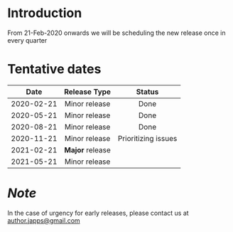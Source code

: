 Introduction
===
From 21-Feb-2020 onwards we will be scheduling the new release once in every quarter

Tentative dates
===
|Date           |Release Type       |      Status|
| ------------- |:-------------:|:-----:|
| 2020-02-21      | Minor release |Done|
| 2020-05-21      | Minor release |Done|
| 2020-08-21      | Minor release |Done|
| 2020-11-21      | Minor release |Prioritizing issues|
| 2021-02-21      | **Major** release | |
| 2021-05-21      | Minor release | |


_Note_
===
In the case of urgency for early releases, please contact us at author.japps@gmail.com